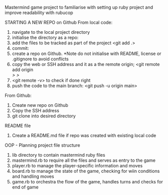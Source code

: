 Mastermind game project to familiarise with setting up ruby project and improve readability with rubucop

STARTING A NEW REPO on Github
From local code:
1. navigate to the local project directory
2. initialise the directory as a repo: <git init>
3. add the files to be tracked as part of the project <git add .>
4. commit: <git commit> 
5. create a repo on Github. *Note do not initialise with README, license or .gitignore to avoid conflicts
6. copy the web or SSH address and it as a the remote origin;
   <git remote add origin <address>> >
7. <git remote -v> to check if done right
8. push the code to the main branch: <git push -u origin main> 


From Github:
1. Create new repo on Github
2. Copy the SSH address
3. git clone <ssh address> into desired directory 

README file
1. Create a README.md file if repo was created with existing local code

OOP - Planning project file structure
1. lib directory to contain mastermind ruby files
2. mastermind.rb to require all the files and serves as entry to the game
3. player.rb to manage the player-specific information and moves
4. board.rb to manage the state of the game, checking for wiin conditions and handling moves
5. game.rb to orchestra the flow of the game, handles turns and checks for end of game